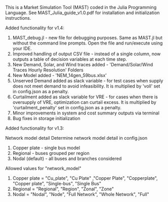 This is a Market Simulation Tool (MAST) coded in the Julia Programming Language.
See MAST_Julia_guide_v1.0.pdf for installation and initialization instructions.


Added functionality for v1.4:

1. MAST_debug.jl - new file for debugging purposes. Same as MAST.jl but without the command line prompts. Open the file and run/execute using your IDE.
2. Improved handling of output CSV file - instead of a single column, now outputs a table of decision variables at each time step.
3. New Demand, Solar, and Wind traces added - 'Demand/Solar/Wind Traces Hourly Resolution' Folders
4. New Model added - 'NEM_14gen_59bus.xlsx'
5. Unserved Demand added as slack variable - for test cases when supply does not meet demand to avoid infeasibility. It is multiplied by 'voll' set in config.json as a penalty.
6. Curtailment added as slack variable for VRE - for cases when there is oversupply of VRE, optimization can curtail excess. It is multiplied by 'curtailment_penalty' set in config.json as a penalty.
7. Minor improvements in system and cost summary outputs via terminal
8. Bug fixes in storage initialization




Added functionality for v1.3:

Network model detail
Determine network model detail in config.json
1. Copper plate - single bus model
2. Regional - buses grouped per region
3. Nodal (default) - all buses and branches considered

Allowed values for "network_model"
 1. Copper plate = "Cu_plate", "Cu Plate" ,"Copper Plate", "Copperplate", "Copper plate", "Single-bus", "Single Bus"
 2. Regional = "Regional", "Region", "Zonal", "Zone"
 3. Nodal = "Nodal", "Node", "Full Network", "Whole Network", "Full"


